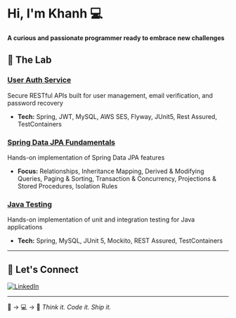 # Hi, I'm Khanh 💻

**A curious and passionate programmer ready to embrace new challenges**

## 🔬 The Lab

### [User Auth Service](https://github.com/KhanhLDQ/user-auth-service)
Secure RESTful APIs built for user management, email verification, and password recovery
- **Tech:** Spring, JWT, MySQL, AWS SES, Flyway, JUnit5, Rest Assured, TestContainers

### [Spring Data JPA Fundamentals](https://github.com/KhanhLDQ/spring-data-jpa)
Hands-on implementation of Spring Data JPA features
- **Focus:** Relationships, Inheritance Mapping, Derived & Modifying Queries, Paging & Sorting, Transaction & Concurrency, Projections & Stored Procedures, Isolation Rules

### [Java Testing](https://github.com/KhanhLDQ/junit-integration-tests)
Hands-on implementation of unit and integration testing for Java applications
- **Tech:** Spring, MySQL, JUnit 5, Mockito, REST Assured, TestContainers

---

## 💬 Let's Connect

[![LinkedIn](https://img.shields.io/badge/LinkedIn-0077B5?style=for-the-badge&logo=linkedin&logoColor=white)](https://www.linkedin.com/in/le-dinh-quoc-khanh-807bb7365/)

---

💭 → 💻 → 🎉  *Think it. Code it. Ship it.*
